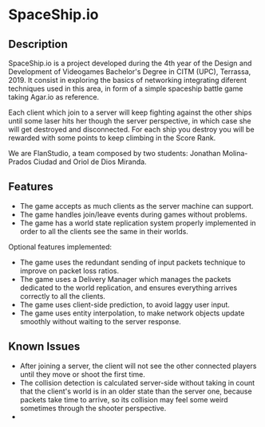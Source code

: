 # SpaceShip.io

## Description

SpaceShip.io is a project developed during the 4th year of the Design and Development of Videogames Bachelor's Degree in CITM (UPC), Terrassa, 2019.
It consist in exploring the basics of networking integrating diferent techniques used in this area, in form of a simple spaceship battle game taking Agar.io as reference.

Each client which join to a server will keep fighting against the other ships until some laser hits her though the server perspective, in which case she will get destroyed and disconnected.
For each ship you destroy you will be rewarded with some points to keep climbing in the Score Rank.

We are FlanStudio, a team composed by two students: Jonathan Molina-Prados Ciudad and Oriol de Dios Miranda.

## Features

- The game accepts as much clients as the server machine can support.
- The game handles join/leave events during games without problems.
- The game has a world state replication system properly implemented in order to all the clients see the same in their worlds.

Optional features implemented:

- The game uses the redundant sending of input packets technique to improve on packet loss ratios.
- The game uses a Delivery Manager which manages the packets dedicated to the world replication, and ensures everything arrives correctly to all the clients.
- The game uses client-side prediction, to avoid laggy user input.
- The game uses entity interpolation, to make network objects update smoothly without waiting to the server response.

## Known Issues

- After joining a server, the client will not see the other connected players until they move or shoot the first time.
- The collision detection is calculated server-side without taking in count that the client's world is in an older state than the server one, because packets take time to arrive, so its collision may feel some weird sometimes through the shooter perspective.
-
